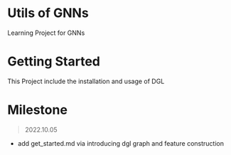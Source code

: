 # Utils of GNNs

Learning Project for GNNs

# Getting Started

This Project include the installation and usage of DGL

# Milestone
> 2022.10.05
- add get_started.md via introducing dgl graph and feature construction 



